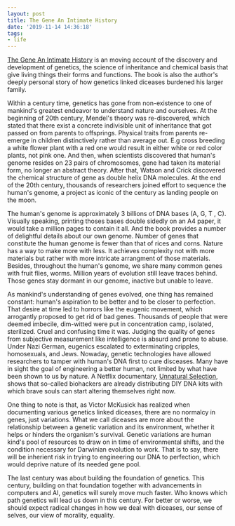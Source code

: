 ```yaml
---
layout: post
title: The Gene An Intimate History
date: '2019-11-14 14:36:18'
tags:
- life
---
```


[The Gene An Intimate History](https://www.amazon.com/Gene-Intimate-History-Siddhartha-Mukherjee/dp/1432837818) is an moving account of the discovery and development of genetics, the science of inheritance and chemical basis that give living things their forms and functions. The book is also the author's deeply personal story of how genetics linked diceases burdened his larger family. 

Within a century time, genetics has gone from non-existence to one of mankind's greatest endeavor to understand nature and ourselves. At the beginning of 20th century, Mendel's theory was re-discovered, which stated that there exist a concrete indivisible unit of inheritance that got passed on from parents to offsprings. Physical traits from parents re-emerge in children distinctively rather than average out. E.g cross breeding a white flower plant with a red one would result in either white or red color plants, not pink one. And then, when scientists discovered that human's genome resides on 23 pairs of chromosomes, gene had taken its material form, no longer an abstract theory. After that, Watson and Crick discovered the chemical structure of gene as double helix DNA molecules. At the end of the 20th century, thousands of researchers joined effort to sequence the human's genome, a project as iconic of the century as landing people on the moon. 

The human's genome is approximately 3 billions of DNA bases (A, G, T , C). Visually speaking, printing thoses bases double sidedly on an A4 paper, it would take a million pages to contain it all. And the book provides a number of delightful details about our own genome. Number of genes that constitute the human genome is fewer than that of rices and corns. Nature has a way to make more with less. It achieves complexity not with more materials but rather with more intricate arrangment of those materials. Besides, throughout the human's genome, we share many common genes with fruit flies, worms. Million years of evolution still leave traces behind. Those genes stay dormant in our genome, inactive but unable to leave.  

As mankind's understanding of genes evolved, one thing has remained constant: human's aspiration to be better and to be closer to perfection. That desire at time led to horrors like the eugenic movement, which arrogantly proposed to get rid of bad genes. Thousands of people that were deemed imbecile, dim-witted were put in concentration camp, isolated, sterilized. Cruel and confusing time it was. Judging the quality of genes from subjective measurement like intelligence is absurd and prone to abuse. Under Nazi German, eugenics escalated to exterminating cripples, homosexuals, and Jews. Nowaday, genetic technologies have allowed researchers to tamper with human's DNA first to cure disceases. Many have in sight the goal of engineering a better human, not limited by what have been shown to us by nature. A Netflix documentary, [Unnatural Selection](https://www.netflix.com/watch/80208834?trackId=14170286&tctx=1%2C2%2C72483a3e-cddb-4718-943b-092887cc9398-202796346%2Cf8917691-7153-43fd-84c7-1eb56881e528_130081853X3XX1573832856893%2Cf8917691-7153-43fd-84c7-1eb56881e528_ROOT), shows that so-called biohackers are already distributing DIY DNA kits with which brave souls can start altering themselves right now. 

One thing to note is that, as Victor McKusick has realized when documenting various genetics linked diceases, there are no normalcy in genes, just variations. What we call diceases are more about the relationship between a genetic variation and its environment, whether it helps or hinders the organism's survival. Genetic variations are human kind's pool of resources to draw on in time of environmental shifts, and the condition necessary for Darwinian evolution to work. That is to say, there will be inherient risk in trying to engineering our DNA to perfection, which would deprive nature of its needed gene pool.     

The last century was about building the foundation of genetics. This century, building on that foundation together with advancements in computers and AI, genetics will surely move much faster. Who knows which path genetics will lead us down in this century. For better or worse, we should expect radical changes in how we deal with diceases, our sense of selves, our view of morality, equality.  